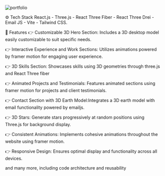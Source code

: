 ![portfolio](https://github.com/Keerthana-r-venugopal/myportfolio/assets/158607664/5a59ca8d-7d8f-4663-8595-254105f9510d)

⚙️ Tech Stack
React.js -
Three.js -
React Three Fiber -
React Three Drei -
Email JS -
Vite -
Tailwind CSS.

🔋 Features
👉 Customizable 3D Hero Section: Includes a 3D desktop model easily customizable to suit specific needs.

👉 Interactive Experience and Work Sections: Utilizes animations powered by framer motion for engaging user experience.

👉 3D Skills Section: Showcases skills using 3D geometries through three.js and React Three fiber

👉 Animated Projects and Testimonials: Features animated sections using framer motion for projects and client testimonials.

👉 Contact Section with 3D Earth Model:Integrates a 3D earth model with email functionality powered by emailjs.

👉 3D Stars: Generate stars progressively at random positions using Three.js for background display.

👉 Consistent Animations: Implements cohesive animations throughout the website using framer motion.

👉 Responsive Design: Ensures optimal display and functionality across all devices.

and many more, including code architecture and reusability
